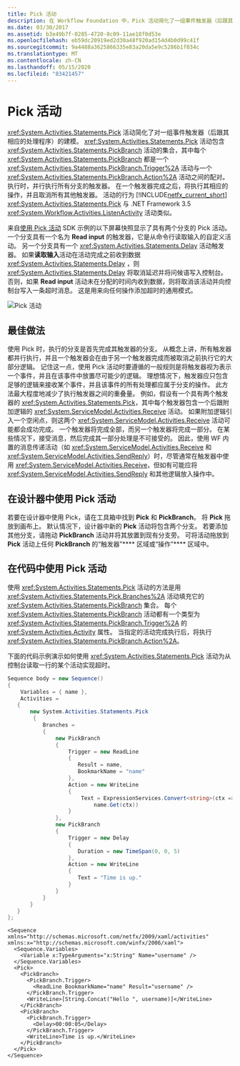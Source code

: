 ```yaml
---
title: Pick 活动
description: 在 Workflow Foundation 中，Pick 活动简化了一组事件触发器（后跟其相应的处理程序）的建模。
ms.date: 03/30/2017
ms.assetid: b3e49b7f-0285-4720-8c09-11ae18f0d53e
ms.openlocfilehash: eb59dc20919ed2d30a48f920ad154d4b0d99c41f
ms.sourcegitcommit: 9a4488a3625866335e83a20da5e9c5286b1f034c
ms.translationtype: MT
ms.contentlocale: zh-CN
ms.lasthandoff: 05/15/2020
ms.locfileid: "83421457"
---
```

# <a name="pick-activity"></a>Pick 活动
<xref:System.Activities.Statements.Pick> 活动简化了对一组事件触发器（后跟其相应的处理程序）的建模。  <xref:System.Activities.Statements.Pick> 活动包含 <xref:System.Activities.Statements.PickBranch> 活动的集合，其中每个 <xref:System.Activities.Statements.PickBranch> 都是一个 <xref:System.Activities.Statements.PickBranch.Trigger%2A> 活动与一个 <xref:System.Activities.Statements.PickBranch.Action%2A> 活动之间的配对。  执行时，并行执行所有分支的触发器。  在一个触发器完成之后，将执行其相应的操作，并且取消所有其他触发器。  活动的行为 [!INCLUDE[netfx_current_short](../../../includes/netfx-current-short-md.md)] <xref:System.Activities.Statements.Pick> 与 .NET Framework 3.5 <xref:System.Workflow.Activities.ListenActivity> 活动类似。  
  
 来自[使用 Pick 活动](./samples/using-the-pick-activity.md) SDK 示例的以下屏幕快照显示了具有两个分支的 Pick 活动。  一个分支具有一个名为 **Read input** 的触发器，它是从命令行读取输入的自定义活动。 另一个分支具有一个 <xref:System.Activities.Statements.Delay> 活动触发器。 如果**读取输入**活动在活动完成之前收到数据 <xref:System.Activities.Statements.Delay> ，则 <xref:System.Activities.Statements.Delay> 将取消延迟并将问候语写入控制台。  否则，如果 **Read input** 活动未在分配的时间内收到数据，则将取消该活动并向控制台写入一条超时消息。  这是用来向任何操作添加超时的通用模式。  
  
 ![Pick 活动](./media/pick-activity/pick-activity-two-branches.jpg)  
  
## <a name="best-practices"></a>最佳做法  
 使用 Pick 时，执行的分支是首先完成其触发器的分支。  从概念上讲，所有触发器都并行执行，并且一个触发器会在由于另一个触发器完成而被取消之前执行它的大部分逻辑。  记住这一点，使用 Pick 活动时要遵循的一般规则是将触发器视为表示一个事件，并且在该事件中放置尽可能少的逻辑。  理想情况下，触发器应只包含足够的逻辑来接收某个事件，并且该事件的所有处理都应属于分支的操作。  此方法最大程度地减少了执行触发器之间的重叠量。  例如，假设有一个具有两个触发器的 <xref:System.Activities.Statements.Pick>，其中每个触发器包含一个后跟附加逻辑的 <xref:System.ServiceModel.Activities.Receive> 活动。  如果附加逻辑引入一个空闲点，则这两个 <xref:System.ServiceModel.Activities.Receive> 活动可能都会成功完成。  一个触发器将完成全部，而另一个触发器将完成一部分。  在某些情况下，接受消息，然后完成其一部分处理是不可接受的。  因此，使用 WF 内置的消息传递活动（如 <xref:System.ServiceModel.Activities.Receive> 和 <xref:System.ServiceModel.Activities.SendReply>）时，尽管通常在触发器中使用 <xref:System.ServiceModel.Activities.Receive>，但如有可能应将 <xref:System.ServiceModel.Activities.SendReply> 和其他逻辑放入操作中。  
  
## <a name="using-the-pick-activity-in-the-designer"></a>在设计器中使用 Pick 活动  
 若要在设计器中使用 Pick，请在工具箱中找到 **Pick** 和 **PickBranch**。  将 **Pick** 拖放到画布上。  默认情况下，设计器中新的 **Pick** 活动将包含两个分支。  若要添加其他分支，请拖动 **PickBranch** 活动并将其放置到现有分支旁。 可将活动拖放到 **Pick** 活动上任何 **PickBranch** 的“触发器”**** 区域或“操作”**** 区域中。  
  
## <a name="using-the-pick-activity-in-code"></a>在代码中使用 Pick 活动  
 使用 <xref:System.Activities.Statements.Pick> 活动的方法是用 <xref:System.Activities.Statements.Pick.Branches%2A> 活动填充它的 <xref:System.Activities.Statements.PickBranch> 集合。 每个 <xref:System.Activities.Statements.PickBranch> 活动都有一个类型为 <xref:System.Activities.Statements.PickBranch.Trigger%2A> 的 <xref:System.Activities.Activity> 属性。 当指定的活动完成执行后，将执行 <xref:System.Activities.Statements.PickBranch.Action%2A>。  
  
 下面的代码示例演示如何使用 <xref:System.Activities.Statements.Pick> 活动为从控制台读取一行的某个活动实现超时。  
  
```csharp  
Sequence body = new Sequence()  
{  
    Variables = { name },  
    Activities =
   {  
       new System.Activities.Statements.Pick  
        {  
           Branches =
           {  
               new PickBranch  
               {  
                   Trigger = new ReadLine  
                   {  
                      Result = name,  
                      BookmarkName = "name"  
                   },  
                   Action = new WriteLine
                   {
                       Text = ExpressionServices.Convert<string>(ctx => "Hello " +
                           name.Get(ctx))
                   }  
               },  
               new PickBranch  
               {  
                   Trigger = new Delay  
                   {  
                      Duration = new TimeSpan(0, 0, 5)  
                   },  
                   Action = new WriteLine  
                   {  
                      Text = "Time is up."  
                   }  
               }  
           }  
       }  
   }  
};  
```  
  
```xaml  
<Sequence xmlns="http://schemas.microsoft.com/netfx/2009/xaml/activities" xmlns:x="http://schemas.microsoft.com/winfx/2006/xaml">  
  <Sequence.Variables>  
    <Variable x:TypeArguments="x:String" Name="username" />  
  </Sequence.Variables>  
  <Pick>  
    <PickBranch>  
      <PickBranch.Trigger>  
        <ReadLine BookmarkName="name" Result="username" />  
      </PickBranch.Trigger>  
      <WriteLine>[String.Concat("Hello ", username)]</WriteLine>  
    </PickBranch>  
    <PickBranch>  
      <PickBranch.Trigger>  
        <Delay>00:00:05</Delay>  
      </PickBranch.Trigger>  
      <WriteLine>Time is up.</WriteLine>  
    </PickBranch>  
  </Pick>  
</Sequence>  
```
